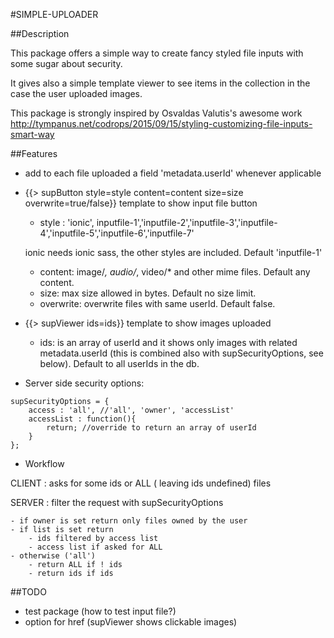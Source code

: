 #SIMPLE-UPLOADER

##Description

This package offers a simple way to create fancy styled file inputs with some sugar about security.

It gives also a simple template viewer to see items in the collection in the case the user uploaded images.

This package is strongly inspired by Osvaldas Valutis's awesome work 
http://tympanus.net/codrops/2015/09/15/styling-customizing-file-inputs-smart-way

##Features

- add to each file uploaded a field 'metadata.userId' whenever applicable

- {{> supButton style=style content=content size=size overwrite=true/false}} template to show input file button
    -  style : 'ionic', inputfile-1','inputfile-2','inputfile-3','inputfile-4','inputfile-5','inputfile-6','inputfile-7'

    ionic needs ionic sass, the other styles are included. Default 'inputfile-1'

    - content: image/*, audio/*, video/* and other mime files. Default any content.
    - size: max size allowed in bytes. Default no size limit.
    - overwrite: overwrite files with same userId. Default false.


- {{> supViewer ids=ids}} template to show images uploaded
    - ids: is an array of userId and it shows only images with related metadata.userId (this is combined also with supSecurityOptions, see below). Default to all userIds in the db.
    

- Server side security options: 

```
supSecurityOptions = {
    access : 'all', //'all', 'owner', 'accessList'
    accessList : function(){
        return; //override to return an array of userId
    }
};
```

- Workflow

CLIENT : asks for some ids or ALL ( leaving ids undefined) files

SERVER : filter the request with supSecurityOptions

    - if owner is set return only files owned by the user
    - if list is set return
        - ids filtered by access list
        - access list if asked for ALL
    - otherwise ('all')
        - return ALL if ! ids
        - return ids if ids

##TODO
- test package (how to test input file?)
- option for href (supViewer shows clickable images)
